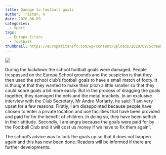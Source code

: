 ```yaml
---
title: Damage to football goals
author: Tristan. R
date: 2020-06-09
categories:
  - Sport
tags:
  - Europa Titans
  - football
thumbnail: https://europatitansfc.com/wp-content/uploads/2019/08/Screenshot-2019-08-15-at-19.26.10.png
---
```


![](https://europatitansfc.com/wp-content/uploads/2019/08/Screenshot-2019-08-15-at-19.26.10.png)

During the lockdown the school football goals were damaged. People trespassed on the Europa School grounds and the suspicion is that they then used the school club’s football goals to have a small match of footy. It is thought that they wanted to make their pitch a little smaller so that they could score goals a bit more easily. But in the process of dragging the goals together, they damaged the nets and the metal brackets. In an exclusive interview with the Club Secretary, Mr Andre Moriarty, he said: 
“I am very upset for a few reasons. Firstly, I am disappointed because people have chosen to enter a private location and use facilities that have been provided and paid for for the benefit of children. In doing so, they have been selfish in their attitude. Secondly, I am angry because the goals were paid for by the Football Club and it will cost us money if we have to fix them again”.

The school’s advice was to lock the goals up so that it does not happen again and this has now been done. Readers will be informed if there are further developments. 

<br>
<br>